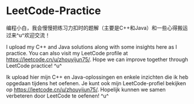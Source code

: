 # LeetCode-Practice
编程小白，我会慢慢把练习力扣时的题解（主要是C++和Java）和一些心得搬运过来^u^欢迎交流！


I upload my C++ and Java solutions along with some insights here as I practice. You can also visit my LeetCode profile at https://leetcode.cn/u/zhouyijun75/. Hope we can improve together through LeetCode practice! ^u^


Ik upload hier mijn C++ en Java-oplossingen en enkele inzichten die ik heb opgedaan tijdens het oefenen. Je kunt ook mijn LeetCode-profiel bekijken op https://leetcode.cn/u/zhouyijun75/. Hopelijk kunnen we samen verbeteren door LeetCode te oefenen! ^u^
